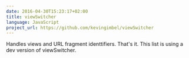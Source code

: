 ```yaml
---
date: 2016-04-30T15:23:17+02:00
title: viewSwitcher
language: JavaScript
project_url: https://github.com/kevingimbel/viewSwitcher
---
```

Handles views and URL fragment identtifiers. That's it. This list is using a dev version of viewSwitcher.
